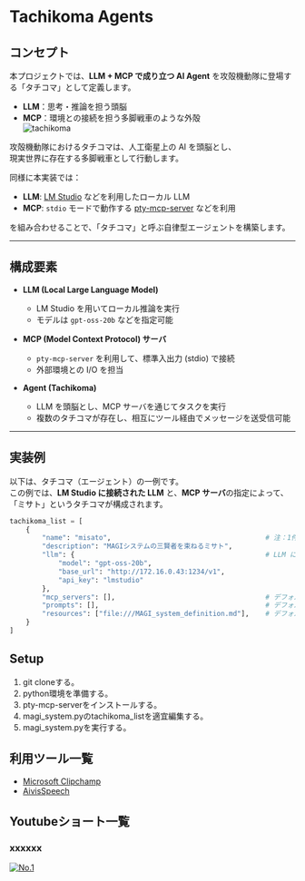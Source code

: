 # Tachikoma Agents

## コンセプト
本プロジェクトでは、**LLM + MCP で成り立つ AI Agent** を攻殻機動隊に登場する「タチコマ」として定義します。
- **LLM**：思考・推論を担う頭脳
- **MCP**：環境との接続を担う多脚戦車のような外殻  
![tachikoma](https://upload.wikimedia.org/wikipedia/en/thumb/2/2e/Tatikoma_B2.jpg/250px-Tatikoma_B2.jpg)

攻殻機動隊におけるタチコマは、人工衛星上の AI を頭脳とし、  
現実世界に存在する多脚戦車として行動します。  

同様に本実装では：

- **LLM**: [LM Studio](https://lmstudio.ai/) などを利用したローカル LLM  
- **MCP**: `stdio` モードで動作する [pty-mcp-server](https://github.com/modelcontextprotocol) などを利用  

を組み合わせることで、「タチコマ」と呼ぶ自律型エージェントを構築します。  

---

## 構成要素
- **LLM (Local Large Language Model)**  
  - LM Studio を用いてローカル推論を実行  
  - モデルは `gpt-oss-20b` などを指定可能  

- **MCP (Model Context Protocol) サーバ**  
  - `pty-mcp-server` を利用して、標準入出力 (stdio) で接続  
  - 外部環境との I/O を担当  

- **Agent (Tachikoma)**  
  - LLM を頭脳とし、MCP サーバを通じてタスクを実行  
  - 複数のタチコマが存在し、相互にツール経由でメッセージを送受信可能  

---
## 実装例

以下は、タチコマ（エージェント）の一例です。  
この例では、**LM Studio に接続された LLM** と、**MCP サーバ**の指定によって、  
「ミサト」というタチコマが構成されます。  

```python
tachikoma_list = [
    {
        "name": "misato",                                      # 注：1件目がエントリープラグ(starting_agent)になる。
        "description": "MAGIシステムの三賢者を束ねるミサト",
        "llm": {                                               # LLM による頭脳
            "model": "gpt-oss-20b",
            "base_url": "http://172.16.0.43:1234/v1",
            "api_key": "lmstudio"
        },
        "mcp_servers": [],                                     # デフォルトMCPサーバに追加があれば記載する。
        "prompts": [],                                         # デフォルトプロンプトに追加があれば記載する
        "resources": ["file:///MAGI_system_definition.md"],    # デフォルトリソースに追加があれば記載する
    }
]
```

## Setup
1. git cloneする。
2. python環境を準備する。
3. pty-mcp-serverをインストールする。
4. magi_system.pyのtachikoma_listを適宜編集する。
5. magi_system.pyを実行する。

## 利用ツール一覧
- [Microsoft Clipchamp](https://apps.microsoft.com/detail/9p1j8s7ccwwt?hl=ja-JP&gl=JP)
- [AivisSpeech](https://aivis-project.com/)

## Youtubeショート一覧
### xxxxxx

[![No.1](https://img.youtube.com/vi/xxxxxxxx/maxresdefault.jpg)](https://youtube.com/shorts/xxxxxx)

